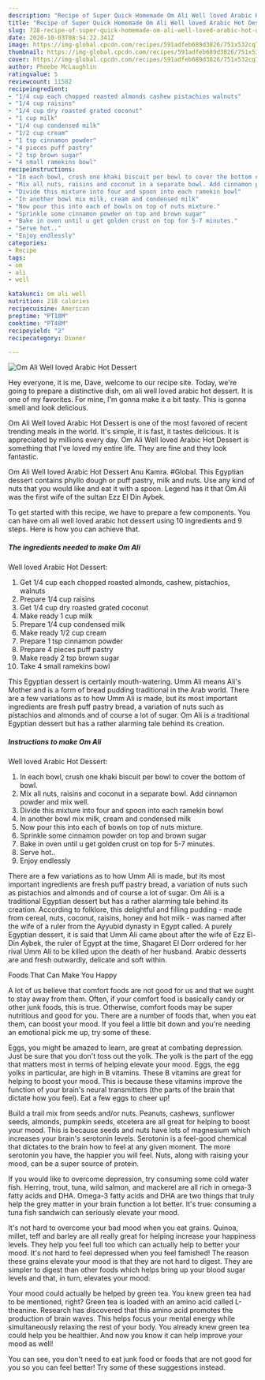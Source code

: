 ```yaml
---
description: "Recipe of Super Quick Homemade Om Ali Well loved Arabic Hot Dessert"
title: "Recipe of Super Quick Homemade Om Ali Well loved Arabic Hot Dessert"
slug: 728-recipe-of-super-quick-homemade-om-ali-well-loved-arabic-hot-dessert
date: 2020-10-03T08:54:22.341Z
image: https://img-global.cpcdn.com/recipes/591adfeb689d3826/751x532cq70/om-ali-well-loved-arabic-hot-dessert-recipe-main-photo.jpg
thumbnail: https://img-global.cpcdn.com/recipes/591adfeb689d3826/751x532cq70/om-ali-well-loved-arabic-hot-dessert-recipe-main-photo.jpg
cover: https://img-global.cpcdn.com/recipes/591adfeb689d3826/751x532cq70/om-ali-well-loved-arabic-hot-dessert-recipe-main-photo.jpg
author: Phoebe McLaughlin
ratingvalue: 5
reviewcount: 11582
recipeingredient:
- "1/4 cup each chopped roasted almonds cashew pistachios walnuts"
- "1/4 cup raisins"
- "1/4 cup dry roasted grated coconut"
- "1 cup milk"
- "1/4 cup condensed milk"
- "1/2 cup cream"
- "1 tsp cinnamon powder"
- "4 pieces puff pastry"
- "2 tsp brown sugar"
- "4 small ramekins bowl"
recipeinstructions:
- "In each bowl, crush one khaki biscuit per bowl to cover the bottom of bowl."
- "Mix all nuts, raisins and coconut in a separate bowl. Add cinnamon powder and mix well."
- "Divide this mixture into four and spoon into each ramekin bowl"
- "In another bowl mix milk, cream and condensed milk"
- "Now pour this into each of bowls on top of nuts mixture."
- "Sprinkle some cinnamon powder on top and brown sugar"
- "Bake in oven until u get golden crust on top for 5-7 minutes."
- "Serve hot.."
- "Enjoy endlessly"
categories:
- Recipe
tags:
- om
- ali
- well

katakunci: om ali well 
nutrition: 218 calories
recipecuisine: American
preptime: "PT18M"
cooktime: "PT48M"
recipeyield: "2"
recipecategory: Dinner

---
```



![Om Ali
Well loved Arabic Hot Dessert](https://img-global.cpcdn.com/recipes/591adfeb689d3826/751x532cq70/om-ali-well-loved-arabic-hot-dessert-recipe-main-photo.jpg)

Hey everyone, it is me, Dave, welcome to our recipe site. Today, we're going to prepare a distinctive dish, om ali
well loved arabic hot dessert. It is one of my favorites. For mine, I'm gonna make it a bit tasty. This is gonna smell and look delicious.

Om Ali
Well loved Arabic Hot Dessert is one of the most favored of recent trending meals in the world. It's simple, it is fast, it tastes delicious. It is appreciated by millions every day. Om Ali
Well loved Arabic Hot Dessert is something that I've loved my entire life. They are fine and they look fantastic.

Om Ali Well loved Arabic Hot Dessert Anu Kamra. #Global. This Egyptian dessert contains phyllo dough or puff pastry, milk and nuts. Use any kind of nuts that you would like and eat it with a spoon. Legend has it that Om Ali was the first wife of the sultan Ezz El Din Aybek.


To get started with this recipe, we have to prepare a few components. You can have om ali
well loved arabic hot dessert using 10 ingredients and 9 steps. Here is how you can achieve that.

<!--inarticleads1-->

##### The ingredients needed to make Om Ali
Well loved Arabic Hot Dessert:

1. Get 1/4 cup each chopped roasted almonds, cashew, pistachios, walnuts
1. Prepare 1/4 cup raisins
1. Get 1/4 cup dry roasted grated coconut
1. Make ready 1 cup milk
1. Prepare 1/4 cup condensed milk
1. Make ready 1/2 cup cream
1. Prepare 1 tsp cinnamon powder
1. Prepare 4 pieces puff pastry
1. Make ready 2 tsp brown sugar
1. Take 4 small ramekins bowl


This Egyptian dessert is certainly mouth-watering. Umm Ali means Ali&#39;s Mother and is a form of bread pudding traditional in the Arab world. There are a few variations as to how Umm Ali is made, but its most important ingredients are fresh puff pastry bread, a variation of nuts such as pistachios and almonds and of course a lot of sugar. Om Ali is a traditional Egyptian dessert but has a rather alarming tale behind its creation. 

<!--inarticleads2-->

##### Instructions to make Om Ali
Well loved Arabic Hot Dessert:

1. In each bowl, crush one khaki biscuit per bowl to cover the bottom of bowl.
1. Mix all nuts, raisins and coconut in a separate bowl. Add cinnamon powder and mix well.
1. Divide this mixture into four and spoon into each ramekin bowl
1. In another bowl mix milk, cream and condensed milk
1. Now pour this into each of bowls on top of nuts mixture.
1. Sprinkle some cinnamon powder on top and brown sugar
1. Bake in oven until u get golden crust on top for 5-7 minutes.
1. Serve hot..
1. Enjoy endlessly


There are a few variations as to how Umm Ali is made, but its most important ingredients are fresh puff pastry bread, a variation of nuts such as pistachios and almonds and of course a lot of sugar. Om Ali is a traditional Egyptian dessert but has a rather alarming tale behind its creation. According to folklore, this delightful and filling pudding - made from cereal, nuts, coconut, raisins, honey and hot milk - was named after the wife of a ruler from the Ayyubid dynasty in Egypt called. A purely Egyptian dessert, it is said that Umm Ali came about after the wife of Ezz El-Din Aybek, the ruler of Egypt at the time, Shagaret El Dorr ordered for her rival Umm Ali to be killed upon the death of her husband. Arabic desserts are and fresh outwardly, delicate and soft within. 

Foods That Can Make You Happy


A lot of us believe that comfort foods are not good for us and that we ought to stay away from them. Often, if your comfort food is basically candy or other junk foods, this is true. Otherwise, comfort foods may be super nutritious and good for you. There are a number of foods that, when you eat them, can boost your mood. If you feel a little bit down and you're needing an emotional pick me up, try some of these.

Eggs, you might be amazed to learn, are great at combating depression. Just be sure that you don't toss out the yolk. The yolk is the part of the egg that matters most in terms of helping elevate your mood. Eggs, the egg yolks in particular, are high in B vitamins. These B vitamins are great for helping to boost your mood. This is because these vitamins improve the function of your brain's neural transmitters (the parts of the brain that dictate how you feel). Eat a few eggs to cheer up!

Build a trail mix from seeds and/or nuts. Peanuts, cashews, sunflower seeds, almonds, pumpkin seeds, etcetera are all great for helping to boost your mood. This is because seeds and nuts have lots of magnesium which increases your brain's serotonin levels. Serotonin is a feel-good chemical that dictates to the brain how to feel at any given moment. The more serotonin you have, the happier you will feel. Nuts, along with raising your mood, can be a super source of protein.

If you would like to overcome depression, try consuming some cold water fish. Herring, trout, tuna, wild salmon, and mackerel are all rich in omega-3 fatty acids and DHA. Omega-3 fatty acids and DHA are two things that truly help the grey matter in your brain function a lot better. It's true: consuming a tuna fish sandwich can seriously elevate your mood. 

It's not hard to overcome your bad mood when you eat grains. Quinoa, millet, teff and barley are all really great for helping increase your happiness levels. They help you feel full too which can actually help to better your mood. It's not hard to feel depressed when you feel famished! The reason these grains elevate your mood is that they are not hard to digest. They are simpler to digest than other foods which helps bring up your blood sugar levels and that, in turn, elevates your mood.

Your mood could actually be helped by green tea. You knew green tea had to be mentioned, right? Green tea is loaded with an amino acid called L-theanine. Research has discovered that this amino acid promotes the production of brain waves. This helps focus your mental energy while simultaneously relaxing the rest of your body. You already knew green tea could help you be healthier. And now you know it can help improve your mood as well!

You can see, you don't need to eat junk food or foods that are not good for you so you can feel better! Try  some  of  these  suggestions  instead.

